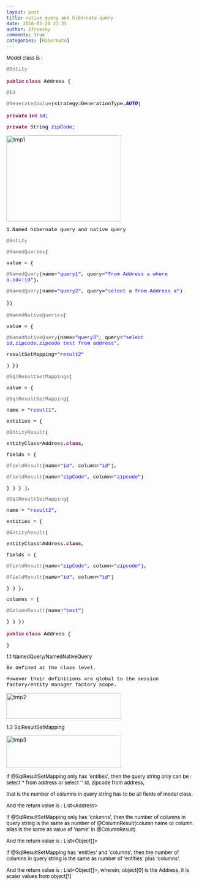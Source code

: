 ```yaml
---
layout: post
title: native query and hibernate query
date: 2016-02-29 21:35
author: 2freesky
comments: true
categories: [Hibernate]
---
```

<p class="western" align="LEFT"><span style="color:#000000;"><span style="font-size:small;">Model class is :</span></span></p>
<p class="western" align="LEFT"><span style="color:#646464;"><span style="font-family:'Courier New', monospace;"><span style="font-size:small;">@Entity</span></span></span></p>
<p class="western" align="LEFT"><span style="color:#7f0055;"><span style="font-family:'Courier New', monospace;"><span style="font-size:small;"><b>public</b></span></span></span> <span style="color:#7f0055;"><span style="font-family:'Courier New', monospace;"><span style="font-size:small;"><b>class</b></span></span></span><span style="color:#000000;"><span style="font-family:'Courier New', monospace;"><span style="font-size:small;"> Address {</span></span></span></p>
<p class="western" align="LEFT"><span style="color:#646464;"><span style="font-family:'Courier New', monospace;"><span style="font-size:small;">@Id</span></span></span></p>
<p class="western" align="LEFT"><span style="color:#646464;"><span style="font-family:'Courier New', monospace;"><span style="font-size:small;">@GeneratedValue</span></span></span><span style="color:#000000;"><span style="font-family:'Courier New', monospace;"><span style="font-size:small;">(strategy=GenerationType.</span></span></span><span style="color:#0000c0;"><span style="font-family:'Courier New', monospace;"><span style="font-size:small;"><i><b>AUTO</b></i></span></span></span><span style="color:#000000;"><span style="font-family:'Courier New', monospace;"><span style="font-size:small;">)</span></span></span></p>
<p class="western" align="LEFT"><span style="color:#7f0055;"><span style="font-family:'Courier New', monospace;"><span style="font-size:small;"><b>private</b></span></span></span> <span style="color:#7f0055;"><span style="font-family:'Courier New', monospace;"><span style="font-size:small;"><b>int</b></span></span></span> <span style="color:#0000c0;"><span style="font-family:'Courier New', monospace;"><span style="font-size:small;">id</span></span></span><span style="color:#000000;"><span style="font-family:'Courier New', monospace;"><span style="font-size:small;">;</span></span></span></p>
<p class="western" align="LEFT"><span style="color:#7f0055;"><span style="font-family:'Courier New', monospace;"><span style="font-size:small;"><b>private</b></span></span></span><span style="color:#000000;"><span style="font-family:'Courier New', monospace;"><span style="font-size:small;"> String </span></span></span><span style="color:#0000c0;"><span style="font-family:'Courier New', monospace;"><span style="font-size:small;">zipCode</span></span></span><span style="color:#000000;"><span style="font-family:'Courier New', monospace;"><span style="font-size:small;">;</span></span></span></p>
<p class="western" align="LEFT"><a href="https://2freesky.files.wordpress.com/2016/02/tmp1.png" rel="attachment wp-att-84"><img class="alignnone size-medium wp-image-84" src="https://2freesky.files.wordpress.com/2016/02/tmp1.png?w=300" alt="tmp1" width="300" height="224" /></a></p>
<p class="western" align="LEFT"><span style="color:#000000;"><span style="font-family:'Courier New', monospace;"><span style="font-size:small;">1.Named hibernate query and native query</span></span></span></p>
<p class="western" align="LEFT"><span style="color:#646464;"><span style="font-family:'Courier New', monospace;"><span style="font-size:small;">@Entity</span></span></span></p>
<p class="western" align="LEFT"><span style="color:#646464;"><span style="font-family:'Courier New', monospace;"><span style="font-size:small;">@NamedQueries</span></span></span><span style="color:#000000;"><span style="font-family:'Courier New', monospace;"><span style="font-size:small;">(</span></span></span></p>
<p class="western" align="LEFT"><span style="color:#000000;"><span style="font-family:'Courier New', monospace;"><span style="font-size:small;"> value = { </span></span></span></p>
<p class="western" align="LEFT"><span style="color:#646464;"><span style="font-family:'Courier New', monospace;"><span style="font-size:small;">@NamedQuery</span></span></span><span style="color:#000000;"><span style="font-family:'Courier New', monospace;"><span style="font-size:small;">(name=</span></span></span><span style="color:#2a00ff;"><span style="font-family:'Courier New', monospace;"><span style="font-size:small;">"query1"</span></span></span><span style="color:#000000;"><span style="font-family:'Courier New', monospace;"><span style="font-size:small;">, query=</span></span></span><span style="color:#2a00ff;"><span style="font-family:'Courier New', monospace;"><span style="font-size:small;">"from Address a where a.id=:id"</span></span></span><span style="color:#000000;"><span style="font-family:'Courier New', monospace;"><span style="font-size:small;">),</span></span></span></p>
<p class="western" align="LEFT"><span style="color:#646464;"><span style="font-family:'Courier New', monospace;"><span style="font-size:small;">@NamedQuery</span></span></span><span style="color:#000000;"><span style="font-family:'Courier New', monospace;"><span style="font-size:small;">(name=</span></span></span><span style="color:#2a00ff;"><span style="font-family:'Courier New', monospace;"><span style="font-size:small;">"query2"</span></span></span><span style="color:#000000;"><span style="font-family:'Courier New', monospace;"><span style="font-size:small;">, query=</span></span></span><span style="color:#2a00ff;"><span style="font-family:'Courier New', monospace;"><span style="font-size:small;">"select a from Address a"</span></span></span><span style="color:#000000;"><span style="font-family:'Courier New', monospace;"><span style="font-size:small;">)</span></span></span></p>
<p class="western" align="LEFT"><span style="color:#000000;"><span style="font-family:'Courier New', monospace;"><span style="font-size:small;"> }</span></span></span><span style="font-size:small;font-family:'Courier New', monospace;color:#000000;line-height:1.5;">)</span></p>
<p class="western" align="LEFT"><span style="color:#646464;"><span style="font-family:'Courier New', monospace;"><span style="font-size:small;">@NamedNativeQueries</span></span></span><span style="color:#000000;"><span style="font-family:'Courier New', monospace;"><span style="font-size:small;">(</span></span></span></p>
<p class="western" align="LEFT"><span style="color:#000000;"><span style="font-family:'Courier New', monospace;"><span style="font-size:small;"> value = {</span></span></span></p>
<p class="western" align="LEFT"><span style="color:#646464;"><span style="font-family:'Courier New', monospace;"><span style="font-size:small;">@NamedNativeQuery</span></span></span><span style="color:#000000;"><span style="font-family:'Courier New', monospace;"><span style="font-size:small;">(name=</span></span></span><span style="color:#2a00ff;"><span style="font-family:'Courier New', monospace;"><span style="font-size:small;">"query3"</span></span></span><span style="color:#000000;"><span style="font-family:'Courier New', monospace;"><span style="font-size:small;">, query=</span></span></span><span style="color:#2a00ff;"><span style="font-family:'Courier New', monospace;"><span style="font-size:small;">"select id,zipcode,zipcode test from address"</span></span></span><span style="color:#000000;"><span style="font-family:'Courier New', monospace;"><span style="font-size:small;">,</span></span></span></p>
<p class="western" align="LEFT"><span style="color:#000000;"><span style="font-family:'Courier New', monospace;"><span style="font-size:small;"> resultSetMapping=</span></span></span><span style="color:#2a00ff;"><span style="font-family:'Courier New', monospace;"><span style="font-size:small;">"result2"</span></span></span></p>
<p class="western" align="LEFT"><span style="color:#000000;"><span style="font-family:'Courier New', monospace;"><span style="font-size:small;">)</span></span></span><span style="color:#000000;"><span style="font-family:'Courier New', monospace;"><span style="font-size:small;"> }</span></span></span><span style="color:#000000;"><span style="font-family:'Courier New', monospace;"><span style="font-size:small;">)</span></span></span></p>
<p class="western" align="LEFT"><span style="color:#646464;"><span style="font-family:'Courier New', monospace;"><span style="font-size:small;">@SqlResultSetMappings</span></span></span><span style="color:#000000;"><span style="font-family:'Courier New', monospace;"><span style="font-size:small;">(</span></span></span></p>
<p class="western" align="LEFT"><span style="color:#000000;"><span style="font-family:'Courier New', monospace;"><span style="font-size:small;"> value = {</span></span></span></p>
<p class="western" align="LEFT"><span style="color:#646464;"><span style="font-family:'Courier New', monospace;"><span style="font-size:small;">@SqlResultSetMapping</span></span></span><span style="color:#000000;"><span style="font-family:'Courier New', monospace;"><span style="font-size:small;">(</span></span></span></p>
<p class="western" align="LEFT"><span style="color:#000000;"><span style="font-family:'Courier New', monospace;"><span style="font-size:small;"> name = </span></span></span><span style="color:#2a00ff;"><span style="font-family:'Courier New', monospace;"><span style="font-size:small;">"result1"</span></span></span><span style="color:#000000;"><span style="font-family:'Courier New', monospace;"><span style="font-size:small;">,</span></span></span></p>
<p class="western" align="LEFT"><span style="color:#000000;"><span style="font-family:'Courier New', monospace;"><span style="font-size:small;"> entities = {</span></span></span></p>
<p class="western" align="LEFT"><span style="color:#646464;"><span style="font-family:'Courier New', monospace;"><span style="font-size:small;">@EntityResult</span></span></span><span style="color:#000000;"><span style="font-family:'Courier New', monospace;"><span style="font-size:small;">(</span></span></span></p>
<p class="western" align="LEFT"><span style="color:#000000;"><span style="font-family:'Courier New', monospace;"><span style="font-size:small;"> entityClass=Address.</span></span></span><span style="color:#7f0055;"><span style="font-family:'Courier New', monospace;"><span style="font-size:small;"><b>class</b></span></span></span><span style="color:#000000;"><span style="font-family:'Courier New', monospace;"><span style="font-size:small;">,</span></span></span></p>
<p class="western" align="LEFT"><span style="color:#000000;"><span style="font-family:'Courier New', monospace;"><span style="font-size:small;"> fields = {</span></span></span></p>
<p class="western" align="LEFT"><span style="color:#646464;"><span style="font-family:'Courier New', monospace;"><span style="font-size:small;">@FieldResult</span></span></span><span style="color:#000000;"><span style="font-family:'Courier New', monospace;"><span style="font-size:small;">(name=</span></span></span><span style="color:#2a00ff;"><span style="font-family:'Courier New', monospace;"><span style="font-size:small;">"id"</span></span></span><span style="color:#000000;"><span style="font-family:'Courier New', monospace;"><span style="font-size:small;">, column=</span></span></span><span style="color:#2a00ff;"><span style="font-family:'Courier New', monospace;"><span style="font-size:small;">"id"</span></span></span><span style="color:#000000;"><span style="font-family:'Courier New', monospace;"><span style="font-size:small;">),</span></span></span></p>
<p class="western" align="LEFT"><span style="color:#646464;"><span style="font-family:'Courier New', monospace;"><span style="font-size:small;">@FieldResult</span></span></span><span style="color:#000000;"><span style="font-family:'Courier New', monospace;"><span style="font-size:small;">(name=</span></span></span><span style="color:#2a00ff;"><span style="font-family:'Courier New', monospace;"><span style="font-size:small;">"zipCode"</span></span></span><span style="color:#000000;"><span style="font-family:'Courier New', monospace;"><span style="font-size:small;">, column=</span></span></span><span style="color:#2a00ff;"><span style="font-family:'Courier New', monospace;"><span style="font-size:small;">"zipcode"</span></span></span><span style="color:#000000;"><span style="font-family:'Courier New', monospace;"><span style="font-size:small;">)</span></span></span></p>
<p class="western" align="LEFT"><span style="color:#000000;"><span style="font-family:'Courier New', monospace;"><span style="font-size:small;"> }</span></span></span><span style="color:#000000;"><span style="font-family:'Courier New', monospace;"><span style="font-size:small;"> )</span></span></span><span style="color:#000000;"><span style="font-family:'Courier New', monospace;"><span style="font-size:small;"> }</span></span></span><span style="color:#000000;"><span style="font-family:'Courier New', monospace;"><span style="font-size:small;"> ),</span></span></span></p>
<p class="western" align="LEFT"><span style="color:#646464;"><span style="font-family:'Courier New', monospace;"><span style="font-size:small;">@SqlResultSetMapping</span></span></span><span style="color:#000000;"><span style="font-family:'Courier New', monospace;"><span style="font-size:small;">(</span></span></span></p>
<p class="western" align="LEFT"><span style="color:#000000;"><span style="font-family:'Courier New', monospace;"><span style="font-size:small;"> name = </span></span></span><span style="color:#2a00ff;"><span style="font-family:'Courier New', monospace;"><span style="font-size:small;">"result2"</span></span></span><span style="color:#000000;"><span style="font-family:'Courier New', monospace;"><span style="font-size:small;">,</span></span></span></p>
<p class="western" align="LEFT"><span style="color:#000000;"><span style="font-family:'Courier New', monospace;"><span style="font-size:small;"> entities = {</span></span></span></p>
<p class="western" align="LEFT"><span style="color:#646464;"><span style="font-family:'Courier New', monospace;"><span style="font-size:small;">@EntityResult</span></span></span><span style="color:#000000;"><span style="font-family:'Courier New', monospace;"><span style="font-size:small;">(</span></span></span></p>
<p class="western" align="LEFT"><span style="color:#000000;"><span style="font-family:'Courier New', monospace;"><span style="font-size:small;"> entityClass=Address.</span></span></span><span style="color:#7f0055;"><span style="font-family:'Courier New', monospace;"><span style="font-size:small;"><b>class</b></span></span></span><span style="color:#000000;"><span style="font-family:'Courier New', monospace;"><span style="font-size:small;">,</span></span></span></p>
<p class="western" align="LEFT"><span style="color:#000000;"><span style="font-family:'Courier New', monospace;"><span style="font-size:small;"> fields = {</span></span></span></p>
<p class="western" align="LEFT"><span style="color:#646464;"><span style="font-family:'Courier New', monospace;"><span style="font-size:small;">@FieldResult</span></span></span><span style="color:#000000;"><span style="font-family:'Courier New', monospace;"><span style="font-size:small;">(name=</span></span></span><span style="color:#2a00ff;"><span style="font-family:'Courier New', monospace;"><span style="font-size:small;">"zipCode"</span></span></span><span style="color:#000000;"><span style="font-family:'Courier New', monospace;"><span style="font-size:small;">, column=</span></span></span><span style="color:#2a00ff;"><span style="font-family:'Courier New', monospace;"><span style="font-size:small;">"zipcode"</span></span></span><span style="color:#000000;"><span style="font-family:'Courier New', monospace;"><span style="font-size:small;">),</span></span></span></p>
<p class="western" align="LEFT"><span style="color:#646464;"><span style="font-family:'Courier New', monospace;"><span style="font-size:small;">@FieldResult</span></span></span><span style="color:#000000;"><span style="font-family:'Courier New', monospace;"><span style="font-size:small;">(name=</span></span></span><span style="color:#2a00ff;"><span style="font-family:'Courier New', monospace;"><span style="font-size:small;">"id"</span></span></span><span style="color:#000000;"><span style="font-family:'Courier New', monospace;"><span style="font-size:small;">, column=</span></span></span><span style="color:#2a00ff;"><span style="font-family:'Courier New', monospace;"><span style="font-size:small;">"id"</span></span></span><span style="color:#000000;"><span style="font-family:'Courier New', monospace;"><span style="font-size:small;">)</span></span></span></p>
<p class="western" align="LEFT"><span style="color:#000000;"><span style="font-family:'Courier New', monospace;"><span style="font-size:small;"> }</span></span></span><span style="color:#000000;"><span style="font-family:'Courier New', monospace;"><span style="font-size:small;"> )</span></span></span><span style="color:#000000;"><span style="font-family:'Courier New', monospace;"><span style="font-size:small;"> },</span></span></span></p>
<p class="western" align="LEFT"><span style="color:#000000;"><span style="font-family:'Courier New', monospace;"><span style="font-size:small;"> columns = {</span></span></span></p>
<p class="western" align="LEFT"><span style="color:#646464;"><span style="font-family:'Courier New', monospace;"><span style="font-size:small;">@ColumnResult</span></span></span><span style="color:#000000;"><span style="font-family:'Courier New', monospace;"><span style="font-size:small;">(name=</span></span></span><span style="color:#2a00ff;"><span style="font-family:'Courier New', monospace;"><span style="font-size:small;">"test"</span></span></span><span style="color:#000000;"><span style="font-family:'Courier New', monospace;"><span style="font-size:small;">) </span></span></span></p>
<p class="western" align="LEFT"><span style="color:#000000;"><span style="font-family:'Courier New', monospace;"><span style="font-size:small;"> }</span></span></span><span style="color:#000000;"><span style="font-family:'Courier New', monospace;"><span style="font-size:small;"> )</span></span></span><span style="color:#000000;"><span style="font-family:'Courier New', monospace;"><span style="font-size:small;"> }</span></span></span><span style="color:#000000;"><span style="font-family:'Courier New', monospace;"><span style="font-size:small;">)</span></span></span></p>
<p class="western" align="LEFT"><span style="color:#7f0055;"><span style="font-family:'Courier New', monospace;"><span style="font-size:small;"><b>public</b></span></span></span> <span style="color:#7f0055;"><span style="font-family:'Courier New', monospace;"><span style="font-size:small;"><b>class</b></span></span></span><span style="color:#000000;"><span style="font-family:'Courier New', monospace;"><span style="font-size:small;"> Address {</span></span></span></p>
<p class="western" align="LEFT"><span style="color:#000000;"><span style="font-family:'Courier New', monospace;"><span style="font-size:small;">}</span></span></span></p>
<p class="western" align="LEFT"><span style="color:#000000;"><span style="font-size:small;">1.1 NamedQuery/NamedNativeQuery</span></span></p>
<p class="western" align="LEFT"><span style="color:#000000;"><span style="font-family:'Courier New', monospace;"><span style="font-size:small;">Be defined at the class level. </span></span></span></p>
<p class="western" align="LEFT"><span style="color:#000000;"><span style="font-family:'Courier New', monospace;"><span style="font-size:small;">However their definitions are global to the session factory/entity manager factory scope.</span></span></span></p>
<p class="western" align="LEFT"><a href="https://2freesky.files.wordpress.com/2016/02/tmp2.png" rel="attachment wp-att-85"><img class="alignnone size-medium wp-image-85" src="https://2freesky.files.wordpress.com/2016/02/tmp2.png?w=300" alt="tmp2" width="300" height="67" /></a></p>
<p class="western" align="LEFT"><span style="color:#000000;"><span style="font-size:small;">1.2 SqlResultSetMapping</span></span></p>
<p class="western" align="LEFT"><a href="https://2freesky.files.wordpress.com/2016/02/tmp3.png" rel="attachment wp-att-86"><img class="alignnone size-medium wp-image-86" src="https://2freesky.files.wordpress.com/2016/02/tmp3.png?w=300" alt="tmp3" width="300" height="84" /></a></p>
<p class="western" align="LEFT"><span style="color:#000000;"><span style="font-size:small;">If @SqlResultSetMapping only has 'entities', then the query string only can be : select * from address or select '' id, zipcode from address, </span></span></p>
<p class="western" align="LEFT"><span style="color:#000000;"><span style="font-size:small;">that is the number of columns in query string has to be all fields of model class.</span></span></p>
<p class="western" align="LEFT"><span style="color:#000000;"><span style="font-size:small;">And the return value is : List&lt;Address&gt;</span></span></p>
<p class="western" align="LEFT"><span style="color:#000000;"><span style="font-size:small;">If @SqlResultSetMapping only has 'columns', then the number of columns in query string is the same as number of @ColumnResult(column name or column alias is the same as value of 'name' in @ColumnResult)</span></span></p>
<p class="western" align="LEFT"><span style="color:#000000;"><span style="font-size:small;">And the return value is : List&lt;Object[]&gt;</span></span></p>
<p class="western" align="LEFT"><span style="color:#000000;"><span style="font-size:small;">If @SqlResultSetMapping has 'entities' and 'columns', then the number of columns in query string is the same as number of 'entities' plus 'columns'.</span></span></p>
<p class="western" align="LEFT"><span style="color:#000000;"><span style="font-size:small;">And the return value is : List&lt;Object[]&gt;, wherein, object[0] is the Address, it is scalar values from object[1]</span></span></p>
